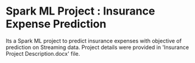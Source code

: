 # Spark ML Project : Insurance Expense Prediction
Its a Spark ML project to predict insurance expenses with objective of prediction on Streaming data. Project details were provided in 'Insurance Project Description.docx' file.
